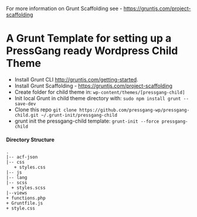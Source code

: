 For more information on Grunt Scaffolding see - https://gruntjs.com/project-scaffolding

# A Grunt Template for setting up a PressGang ready Wordpress Child Theme
- Install Grunt CLI http://gruntjs.com/getting-started.
- Install Grunt Scaffolding - https://gruntjs.com/project-scaffolding
- Create folder for child theme in: `wp-content/themes/[pressgang-child]`
- Init local Grunt in child theme directory with: `sudo npm install grunt --save-dev`
- Clone this repo `git clone https://github.com/pressgang-wp/pressgang-child.git ~/.grunt-init/pressgang-child`
- grunt init the pressgang-child template: `grunt-init --force pressgang-child`

#### Directory Structure
```
.
|-- acf-json
|-- css
   + styles.css
|-- js
|-- lang
|-- scss
  + styles.scss
|--views
+ functions.php
+ Gruntfile.js
+ style.css
```
